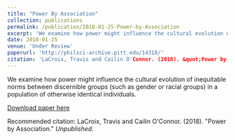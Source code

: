 ```yaml
---
title: "Power By Association"
collection: publications
permalink: /publication/2018-01-25-Power-by-Association
excerpt: 'We examine how power might influence the cultural evolution of inequitable norms between discernible groups (such as gender or racial groups) in a population of otherwise identical individuals.'
date: 2018-01-25
venue: 'Under Review'
paperurl: 'http://philsci-archive.pitt.edu/14318/'
citation: 'LaCroix, Travis and Cailin O'Connor. (2018). &quot;Power by Association&quot; <i>Under Review</i>.'
---
```

We examine how power might influence the cultural evolution of inequitable norms between discernible groups (such as gender or racial groups) in a population of otherwise identical individuals.

[Download paper here](http://philsci-archive.pitt.edu/14318/)

Recommended citation: LaCroix, Travis and Cailin O'Connor. (2018). "Power by Association." <i>Unpublished</i>.
